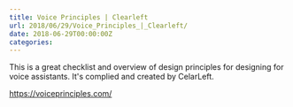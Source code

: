 ```yaml
---
title: Voice Principles | Clearleft
url: 2018/06/29/Voice_Principles_|_Clearleft/
date: 2018-06-29T00:00:00Z
categories:
---
```

This is a great checklist and overview of design principles for designing for voice assistants. It's complied and created by CelarLeft. 

<a href=https://voiceprinciples.com/>https://voiceprinciples.com/</a>
